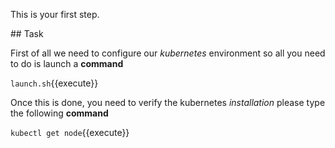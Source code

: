 This is your first step.

## Task

First of all we need to configure our _kubernetes_ environment so all you need to do is launch a **command**

`launch.sh`{{execute}}

Once this is done, you need to verify the kubernetes _installation_ please type the following **command**

`kubectl get node`{{execute}}
